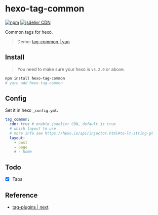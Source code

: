 # hexo-tag-common

[![npm](https://img.shields.io/npm/v/hexo-tag-common)](https://www.npmjs.com/package/hexo-tag-common)
[![jsdelivr CDN](https://data.jsdelivr.com/v1/package/npm/hexo-tag-common/badge)](https://www.jsdelivr.com/package/npm/hexo-tag-common)

Common tags for hexo.

> Demo: [tag-common | yun](https://www.yunyoujun.cn/yun/tag-common.html)

## Install

> You need to make sure your hexo is `v5.2.0` or above.

```sh
npm install hexo-tag-common
# yarn add hexo-tag-common
```

## Config

Set it in hexo `_config.yml`.

```yaml
tag_common:
  cdn: true # enable jsdelivr CDN, default is true
  # which layout to use
  # more info see https://hexo.io/api/injector.html#to-lt-string-gt
  layout:
    - post
    - page
    # - home
```

## Todo

- [x] Tabs

## Reference

- [tag-plugins | next](https://theme-next.js.org/docs/tag-plugins/)
